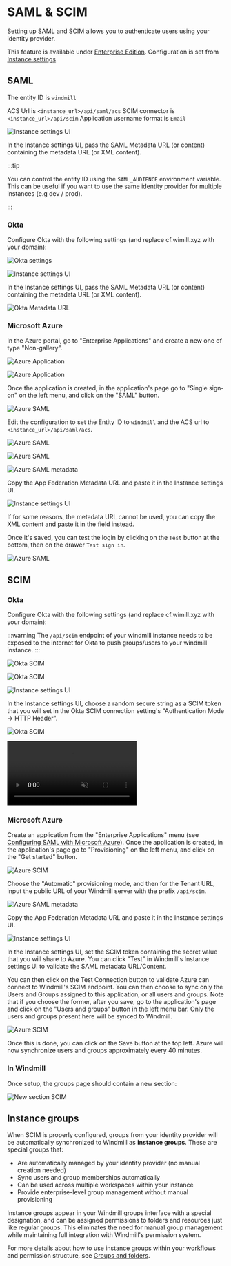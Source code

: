 # SAML & SCIM

Setting up SAML and SCIM allows you to authenticate users using your identity provider.

This feature is available under [Enterprise Edition](/pricing). Configuration is set from [Instance settings](../../advanced/18_instance_settings/index.mdx#scimsaml)

## SAML

The entity ID is `windmill`

ACS Url is `<instance_url>/api/saml/acs`
SCIM connector is `<instance_url>/api/scim`
Application username format is `Email`

![Instance settings UI](instance_settings.png)

In the Instance settings UI, pass the SAML Metadata URL (or content) containing the metadata URL (or XML content).

:::tip

You can control the entity ID using the `SAML_AUDIENCE` environment variable. This can be useful if you want to use the same identity provider for multiple instances (e.g dev / prod).

:::

### Okta

Configure Okta with the following settings (and replace cf.wimill.xyz with your domain):

![Okta settings](./okta.png.webp)

![Instance settings UI](instance_settings.png)

In the Instance settings UI, pass the SAML Metadata URL (or content) containing the metadata URL (or XML content).

![Okta Metadata URL](./okta2.png.webp)

### Microsoft Azure

In the Azure portal, go to "Enterprise Applications" and create a new one of type "Non-gallery".

![Azure Application](azure-enterprise_applications.png)

![Azure Application](azure-create_application.png)

Once the application is created, in the application's page go to "Single sign-on" on the left menu, and click on the "SAML" button.

![Azure SAML](azure-saml-sso.png)

Edit the configuration to set the Entity ID to `windmill` and the ACS url to `<instance_url>/api/saml/acs`.

![Azure SAML](azure-saml-configure.png)

![Azure SAML](azure-saml-configure_2.png)

![Azure SAML metadata](azure_saml_metadata.png)

Copy the App Federation Metadata URL and paste it in the Instance settings UI.

![Instance settings UI](instance_settings.png)

If for some reasons, the metadata URL cannot be used, you can copy the XML content and paste it in the field instead.

Once it's saved, you can test the login by clicking on the `Test` button at the bottom, then on the drawer `Test sign in`.

![Azure SAML](azure-saml-saml_test.png)

## SCIM

### Okta

Configure Okta with the following settings (and replace cf.wimill.xyz with your domain):

:::warning
The `/api/scim` endpoint of your windmill instance needs to be exposed to the internet for Okta to push groups/users to your windmill instance.
:::


![Okta SCIM](okta-scim2.png.webp)

![Okta SCIM](okta-scim1.png.webp)

![Instance settings UI](instance_settings.png)

In the Instance settings UI, choose a random secure string as a SCIM token that you will set in the Okta SCIM connection setting's "Authentication Mode -> HTTP Header".

![Okta SCIM](okta-scim.png.webp)

<video
className="border-2 rounded-xl object-cover w-full h-full"
controls
muted
src="/videos/okta_scim.mp4"
/>

### Microsoft Azure

Create an application from the "Enterprise Applications" menu (see [Configuring SAML with Microsoft Azure](#microsoft-azure)). Once the application is created, in the application's page go to "Provisioning" on the left menu, and click on the "Get started" button.

![Azure SCIM](azure-scim-new_application.png)

Choose the "Automatic" provisioning mode, and then for the Tenant URL, input the public URL of your Windmill server with the prefix `/api/scim`.

![Azure SAML metadata](azure_saml_metadata.png)

Copy the App Federation Metadata URL and paste it in the Instance settings UI.

![Instance settings UI](instance_settings.png)

In the Instance settings UI, set the SCIM token containing the secret value that you will share to Azure. You can click "Test" in Windmill's Instance settings UI to validate the SAML metadata URL/Content.

You can then click on the Test Connection button to validate Azure can connect to Windmill's SCIM endpoint. You can then choose to sync only the Users and Groups assigned to this application, or all users and groups. Note that if you choose the former, after you save, go to the application's page and click on the "Users and groups" button in the left menu bar. Only the users and groups present here will be synced to Windmill.

![Azure SCIM](azure-scim-application_provisioning.png)

Once this is done, you can click on the Save button at the top left. Azure will now synchronize users and groups approximately every 40 minutes.

### In Windmill

Once setup, the groups page should contain a new section:

![New section SCIM](okta-scim-groups.png.webp)

## Instance groups

When SCIM is properly configured, groups from your identity provider will be automatically synchronized to Windmill as **instance groups**. These are special groups that:

- Are automatically managed by your identity provider (no manual creation needed)
- Sync users and group memberships automatically
- Can be used across multiple workspaces within your instance
- Provide enterprise-level group management without manual provisioning

Instance groups appear in your Windmill groups interface with a special designation, and can be assigned permissions to folders and resources just like regular groups. This eliminates the need for manual group management while maintaining full integration with Windmill's permission system.

For more details about how to use instance groups within your workflows and permission structure, see [Groups and folders](../../core_concepts/8_groups_and_folders/index.mdx#instance-groups).
